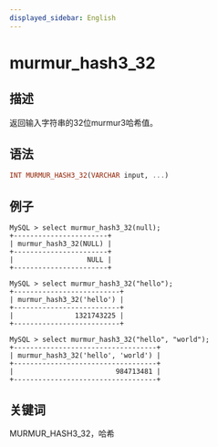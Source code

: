```yaml
---
displayed_sidebar: English
---
```


# murmur_hash3_32

## 描述

返回输入字符串的32位murmur3哈希值。

## 语法

```Haskell
INT MURMUR_HASH3_32(VARCHAR input, ...)
```

## 例子

```Plain Text
MySQL > select murmur_hash3_32(null);
+-----------------------+
| murmur_hash3_32(NULL) |
+-----------------------+
|                  NULL |
+-----------------------+

MySQL > select murmur_hash3_32("hello");
+--------------------------+
| murmur_hash3_32('hello') |
+--------------------------+
|               1321743225 |
+--------------------------+

MySQL > select murmur_hash3_32("hello", "world");
+-----------------------------------+
| murmur_hash3_32('hello', 'world') |
+-----------------------------------+
|                         984713481 |
+-----------------------------------+
```

## 关键词

MURMUR_HASH3_32，哈希
